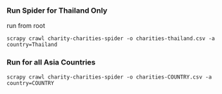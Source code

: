 ### Run Spider for Thailand Only

run from root

```
scrapy crawl charity-charities-spider -o charities-thailand.csv -a country=Thailand
```

### Run for all Asia Countries

```
scrapy crawl charity-charities-spider -o charities-COUNTRY.csv -a country=COUNTRY

```